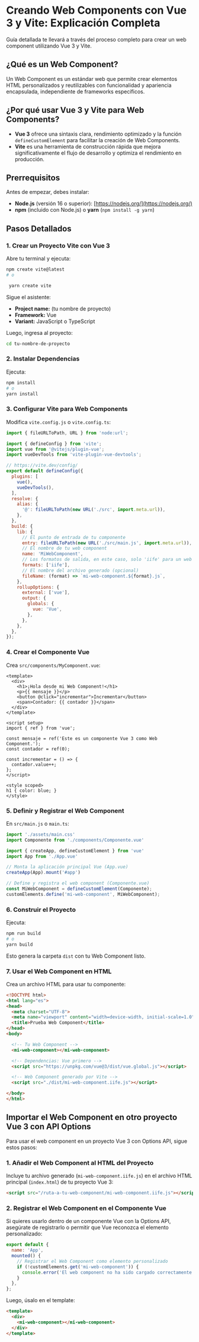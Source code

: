# Creando Web Components con Vue 3 y Vite: Explicación Completa

Guía detallada te llevará a través del proceso completo para crear un web component utilizando Vue 3 y Vite.

## ¿Qué es un Web Component?

Un Web Component es un estándar web que permite crear elementos HTML personalizados y reutilizables con funcionalidad y apariencia encapsulada, independiente de frameworks específicos.

## ¿Por qué usar Vue 3 y Vite para Web Components?

- **Vue 3** ofrece una sintaxis clara, rendimiento optimizado y la función `defineCustomElement` para facilitar la creación de Web Components.
- **Vite** es una herramienta de construcción rápida que mejora significativamente el flujo de desarrollo y optimiza el rendimiento en producción.

## Prerrequisitos

Antes de empezar, debes instalar:

- **Node.js** (versión 16 o superior): [https://nodejs.org/](https://nodejs.org/)
- **npm** (incluido con Node.js) o **yarn** (`npm install -g yarn`)

## Pasos Detallados

### 1. Crear un Proyecto Vite con Vue 3

Abre tu terminal y ejecuta:

```bash
npm create vite@latest
# o

 yarn create vite
```

Sigue el asistente:

- **Project name:** (tu nombre de proyecto)
- **Framework:** Vue
- **Variant:** JavaScript o TypeScript

Luego, ingresa al proyecto:

```bash
cd tu-nombre-de-proyecto
```

### 2. Instalar Dependencias

Ejecuta:

```bash
npm install
# o
yarn install
```

### 3. Configurar Vite para Web Components

Modifica `vite.config.js` o `vite.config.ts`:

```javascript
import { fileURLToPath, URL } from 'node:url';

import { defineConfig } from 'vite';
import vue from '@vitejs/plugin-vue';
import vueDevTools from 'vite-plugin-vue-devtools';

// https://vite.dev/config/
export default defineConfig({
  plugins: [
    vue(),
    vueDevTools(),
  ],
  resolve: {
    alias: {
      '@': fileURLToPath(new URL('./src', import.meta.url)),
    },
  },
  build: {
    lib: {
      // El punto de entrada de tu componente
      entry: fileURLToPath(new URL('./src/main.js', import.meta.url)),
      // El nombre de tu web component
      name: 'MiWebComponent', 
      // Los formatos de salida, en este caso, solo 'iife' para un web component
      formats: ['iife'],
      // El nombre del archivo generado (opcional)
      fileName: (format) => `mi-web-component.${format}.js`, 
    },
    rollupOptions: {
      external: ['vue'],
      output: {
        globals: {
          vue: 'Vue',
        },
      },
    },
  },
});
```

### 4. Crear el Componente Vue

Crea `src/components/MyComponent.vue`:

```vue
<template>
  <div>
    <h1>¡Hola desde mi Web Component!</h1>
    <p>{{ mensaje }}</p>
    <button @click="incrementar">Incrementar</button>
    <span>Contador: {{ contador }}</span>
  </div>
</template>

<script setup>
import { ref } from 'vue';

const mensaje = ref('Este es un componente Vue 3 como Web Component.');
const contador = ref(0);

const incrementar = () => {
  contador.value++;
};
</script>

<style scoped>
h1 { color: blue; }
</style>
```

### 5. Definir y Registrar el Web Component

En `src/main.js` o `main.ts`:

```javascript
import './assets/main.css'
import Componente from './components/Componente.vue'

import { createApp, defineCustomElement } from 'vue'
import App from './App.vue'

// Monta la aplicación principal Vue (App.vue)
createApp(App).mount('#app')

// Define y registra el web component (Componente.vue)
const MiWebComponent = defineCustomElement(Componente);
customElements.define('mi-web-component', MiWebComponent);
```

### 6. Construir el Proyecto

Ejecuta:

```bash
npm run build
# o
yarn build
```

Esto genera la carpeta `dist` con tu Web Component listo.

### 7. Usar el Web Component en HTML

Crea un archivo HTML para usar tu componente:

```html
<!DOCTYPE html>
<html lang="es">
<head>
  <meta charset="UTF-8">
  <meta name="viewport" content="width=device-width, initial-scale=1.0">
  <title>Prueba Web Component</title>
</head>
<body>

  <!-- Tu Web Component -->
  <mi-web-component></mi-web-component>

  <!-- Dependencias: Vue primero -->
  <script src="https://unpkg.com/vue@3/dist/vue.global.js"></script>

  <!-- Web Component generado por Vite -->
  <script src="./dist/mi-web-component.iife.js"></script>

</body>
</html>

```

## Importar el Web Component en otro proyecto Vue 3 con API Options

Para usar el web component en un proyecto Vue 3 con Options API, sigue estos pasos:

### 1. Añadir el Web Component al HTML del Proyecto

Incluye tu archivo generado (`mi-web-component.iife.js`) en el archivo HTML principal (`index.html`) de tu proyecto Vue 3:

```html
<script src="/ruta-a-tu-web-component/mi-web-component.iife.js"></script>
```

### 2. Registrar el Web Component en el Componente Vue

Si quieres usarlo dentro de un componente Vue con la Options API, asegúrate de registrarlo o permitir que Vue reconozca el elemento personalizado:

```javascript
export default {
  name: 'App',
  mounted() {
    // Registrar el Web Component como elemento personalizado
    if (!customElements.get('mi-web-component')) {
      console.error('El web component no ha sido cargado correctamente.');
    }
  },
};
```

Luego, úsalo en el template:

```html
<template>
  <div>
    <mi-web-component></mi-web-component>
  </div>
</template>
```



